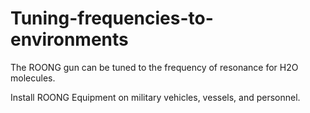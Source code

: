 # Tuning-frequencies-to-environments
The ROONG gun can be tuned to the frequency of resonance for H2O molecules.

Install ROONG Equipment on military vehicles, vessels, and personnel.
